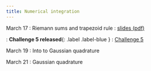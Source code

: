```yaml
---
title: Numerical integration
---
```


March 17
: Riemann sums and trapezoid rule
  : [slides (pdf)](https://sta379-s25.github.io/slides/lecture_19.pdf)
  
: **Challenge 5 released**{: .label .label-blue }
  : [Challenge 5](https://sta379-s25.github.io/challenges/challenge_5.html)

March 19
: Into to Gaussian quadrature

March 21
: Gaussian quadrature